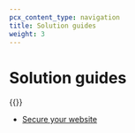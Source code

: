 ```yaml
---
pcx_content_type: navigation
title: Solution guides
weight: 3
---
```


# Solution guides

{{<directory-listing>}}
- [Secure your website](/learning-paths/application-security/)